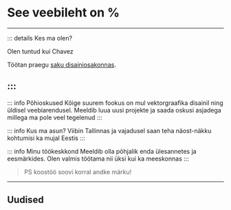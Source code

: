# See veebileht on %
---



::: details Kes ma olen?

 Olen tuntud kui Chavez

Töötan praegu [saku disainiosakonnas](https://saku.ee/et/).

:::
---





::: info Põhioskused
Kõige suurem fookus on mul vektorgraafika disainil ning üldisel veebiarendusel. Meeldib luua uusi projekte ja saada oskusi asjadega millega ma pole veel tegelenud
:::

::: info Kus ma asun?
Viibin Tallinnas ja vajadusel saan teha näost-näkku kohtumisi ka mujal Eestis
:::

::: info Minu töökeskkond
Meeldib olla põhjalik enda ülesannetes ja eesmärkides. Olen valmis töötama nii üksi kui ka meeskonnas
:::





> PS koostöö soovi korral andke märku! 
---


## Uudised

